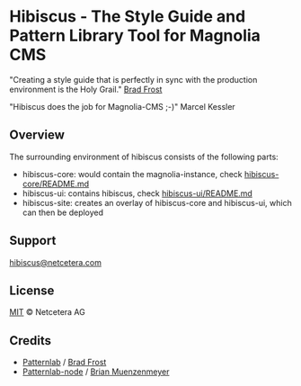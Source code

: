 # Hibiscus - The Style Guide and Pattern Library Tool for Magnolia CMS

"Creating a style guide that is perfectly in sync with the production environment is the Holy Grail."
[Brad Frost](http://bradfrost.com/blog/post/style-guide-best-practices/)

"Hibiscus does the job for Magnolia-CMS ;-)" Marcel Kessler

## Overview

The surrounding environment of hibiscus consists of the following parts:
- hibiscus-core: would contain the magnolia-instance, check  [hibiscus-core/README.md](hibiscus-core/README.md)
- hibiscus-ui: contains hibiscus, check  [hibiscus-ui/README.md](hibiscus-ui/README.md)
- hibiscus-site: creates an overlay of hibiscus-core and hibiscus-ui, which can then be deployed

## Support

[hibiscus@netcetera.com](mailto:hibiscus@netcetera.com)

## License

[MIT](http://opensource.org/licenses/MIT) © Netcetera AG

## Credits

* [Patternlab](http://patternlab.io/) / [Brad Frost](https://github.com/bradfrost)
* [Patternlab-node](https://github.com/pattern-lab/patternlab-node)  / [Brian Muenzenmeyer](https://github.com/bmuenzenmeyer)
